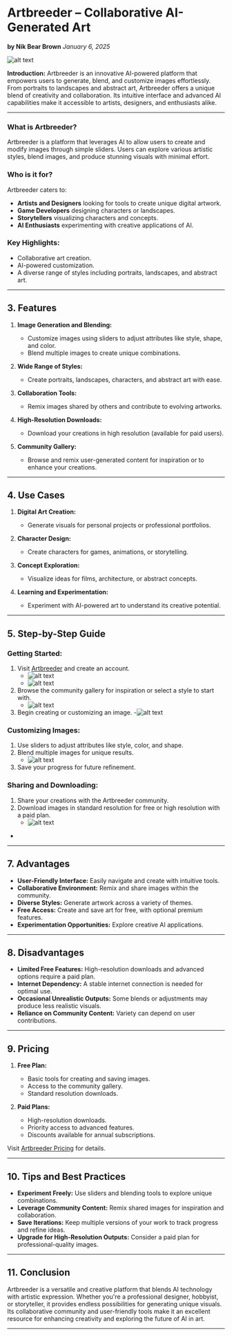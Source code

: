 
# Artbreeder – Collaborative AI-Generated Art
**by Nik Bear Brown**
_January 6, 2025_

![alt text](https://github.com/nikbearbrown/ENGR-0201-Organizing-Academic-Success-AI-for-Personalized-Learning/blob/main/ENGR_0201/artbreeder.png)

**Introduction:**
Artbreeder is an innovative AI-powered platform that empowers users to generate, blend, and customize images effortlessly. From portraits to landscapes and abstract art, Artbreeder offers a unique blend of creativity and collaboration. Its intuitive interface and advanced AI capabilities make it accessible to artists, designers, and enthusiasts alike.

---

### **What is Artbreeder?**
Artbreeder is a platform that leverages AI to allow users to create and modify images through simple sliders. Users can explore various artistic styles, blend images, and produce stunning visuals with minimal effort.

### **Who is it for?**
Artbreeder caters to:
- **Artists and Designers** looking for tools to create unique digital artwork.
- **Game Developers** designing characters or landscapes.
- **Storytellers** visualizing characters and concepts.
- **AI Enthusiasts** experimenting with creative applications of AI.

### **Key Highlights:**
- Collaborative art creation.
- AI-powered customization.
- A diverse range of styles including portraits, landscapes, and abstract art.

---

## 3. Features

1. **Image Generation and Blending:**  
   - Customize images using sliders to adjust attributes like style, shape, and color.  
   - Blend multiple images to create unique combinations.

2. **Wide Range of Styles:**  
   - Create portraits, landscapes, characters, and abstract art with ease.  

3. **Collaboration Tools:**  
   - Remix images shared by others and contribute to evolving artworks.  

4. **High-Resolution Downloads:**  
   - Download your creations in high resolution (available for paid users).  

5. **Community Gallery:**  
   - Browse and remix user-generated content for inspiration or to enhance your creations.

---

## 4. Use Cases

1. **Digital Art Creation:**  
   - Generate visuals for personal projects or professional portfolios.

2. **Character Design:**  
   - Create characters for games, animations, or storytelling.  

3. **Concept Exploration:**  
   - Visualize ideas for films, architecture, or abstract concepts.  

4. **Learning and Experimentation:**  
   - Experiment with AI-powered art to understand its creative potential.

---

## 5. Step-by-Step Guide

### Getting Started:
1. Visit [Artbreeder](https://www.artbreeder.com) and create an account.
   - ![alt text](https://github.com/nikbearbrown/ENGR-0201-Organizing-Academic-Success-AI-for-Personalized-Learning/blob/main/ENGR_0201/artbreeder-1.png)
   - ![alt text](https://github.com/nikbearbrown/ENGR-0201-Organizing-Academic-Success-AI-for-Personalized-Learning/blob/main/ENGR_0201/artbreeder-2.png)
2. Browse the community gallery for inspiration or select a style to start with.
   - ![alt text](https://github.com/nikbearbrown/ENGR-0201-Organizing-Academic-Success-AI-for-Personalized-Learning/blob/main/ENGR_0201/artbreeder-4.png)
3. Begin creating or customizing an image.
   -![alt text](https://github.com/nikbearbrown/ENGR-0201-Organizing-Academic-Success-AI-for-Personalized-Learning/blob/main/ENGR_0201/artbreeder-3.png)

### Customizing Images:
1. Use sliders to adjust attributes like style, color, and shape.
2. Blend multiple images for unique results.
   - ![alt text](https://github.com/nikbearbrown/ENGR-0201-Organizing-Academic-Success-AI-for-Personalized-Learning/blob/main/ENGR_0201/artbreeder-5.png)
3. Save your progress for future refinement.

### Sharing and Downloading:
1. Share your creations with the Artbreeder community.
2. Download images in standard resolution for free or high resolution with a paid plan.
   - ![alt text](https://github.com/nikbearbrown/ENGR-0201-Organizing-Academic-Success-AI-for-Personalized-Learning/blob/main/ENGR_0201/artbreeder-6.png)
 - 

---

## 7. Advantages

- **User-Friendly Interface:** Easily navigate and create with intuitive tools.
- **Collaborative Environment:** Remix and share images within the community.
- **Diverse Styles:** Generate artwork across a variety of themes.
- **Free Access:** Create and save art for free, with optional premium features.
- **Experimentation Opportunities:** Explore creative AI applications.

---

## 8. Disadvantages

- **Limited Free Features:** High-resolution downloads and advanced options require a paid plan.
- **Internet Dependency:** A stable internet connection is needed for optimal use.
- **Occasional Unrealistic Outputs:** Some blends or adjustments may produce less realistic visuals.
- **Reliance on Community Content:** Variety can depend on user contributions.

---

## 9. Pricing

1. **Free Plan:**  
   - Basic tools for creating and saving images.
   - Access to the community gallery.
   - Standard resolution downloads.

2. **Paid Plans:**  
   - High-resolution downloads.
   - Priority access to advanced features.
   - Discounts available for annual subscriptions.

Visit [Artbreeder Pricing](https://www.artbreeder.com) for details.

---

## 10. Tips and Best Practices

- **Experiment Freely:** Use sliders and blending tools to explore unique combinations.  
- **Leverage Community Content:** Remix shared images for inspiration and collaboration.  
- **Save Iterations:** Keep multiple versions of your work to track progress and refine ideas.  
- **Upgrade for High-Resolution Outputs:** Consider a paid plan for professional-quality images.

---

## 11. Conclusion

Artbreeder is a versatile and creative platform that blends AI technology with artistic expression. Whether you're a professional designer, hobbyist, or storyteller, it provides endless possibilities for generating unique visuals. Its collaborative community and user-friendly tools make it an excellent resource for enhancing creativity and exploring the future of AI in art.

---
